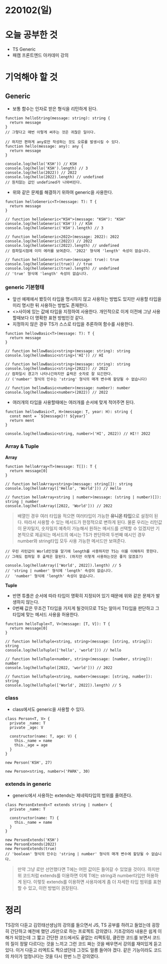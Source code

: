 # 220102(일)

# 오늘 공부한 것

- TS Generic
- 패캠 프론트엔드 아카데미 강의

# 기억해야 할 것

## Generic

- 보통 함수는 인자로 받은 형식을 리턴하게 된다.

```tsx
function helloString(message: string): string {
  return message
}
// 그렇다고 매번 이렇게 써주는 것은 귀찮은 일이다.

// 하지만 편하게 any로만 작성하는 것도 오류를 발생시킬 수 있다.
function hello(message: any): any {
  return message
}

console.log(hello('KSH')) // KSH
console.log(hello('KSH').length) // 3
console.log(hello(2022)) // 2022
console.log(hello(2022).length) // undefined
// 원치않는 값인 undefined가 나와버린다.
```

- 위와 같은 문제를 해결하기 위하여 generic을 사용한다.

```tsx
function helloGeneric<T>(message: T): T {
  return message
}

// function helloGeneric<"KSH">(message: "KSH"): "KSH"
console.log(helloGeneric('KSH')) // KSH
console.log(helloGeneric('KSH').length) // 3

// function helloGeneric<2022>(message: 2022): 2022
console.log(helloGeneric(2022)) // 2022
console.log(helloGeneric(2022).length) // undefined
// 컴파일시점에 이미 에러를 보여준다. '2022' 형식에 'length' 속성이 없습니다.

// function helloGeneric<true>(message: true): true
console.log(helloGeneric(true)) // true
console.log(helloGeneric(true).length) // undefined
// 'true' 형식에 'length' 속성이 없습니다.
```

### generic 기본형태

- 앞선 예제에서 봤듯이 타입을 명시하지 않고 사용하는 방법도 있지만 사용할 타입을 미리 명시한 뒤 사용하는 방법도 존재한다.
- <>사이에 있는 값에 타입을 지정하여 사용한다.
  개인적으로 이게 이전에 그냥 사용할때보다 더 명확한 표현 방법인것 같다.
- 지정하지 않은 경우 TS가 스스로 타입을 추론하여 함수를 사용한다.

```tsx
function hellowBasic<T>(message: T): T {
  return message
}

// function hellowBasic<string>(message: string): string
console.log(hellowBasic<string>('HI')) // HI

// function hellowBasic<string>(message: string): string
console.log(hellowBasic<string>(2022)) // 2022
// 컴파일시 경고가 나타나긴하지만 출력은 숫자로 잘 되긴한다.
// ('number' 형식의 인수는 'string' 형식의 매개 변수에 할당될 수 없습니다)

// function hellowBasic<number>(message: number): number
console.log(hellowBasic<number>(2022)) // 2022
```

- 여러개의 타입을 사용할때에는 여러개를 순서에 맞게 적어주면 된다.

```tsx
function hellowBasic<T, H>(message: T, year: H): string {
  const ment = `${message}!! ${year}`
  return ment
}

console.log(hellowBasic<string, number>('HI', 2022)) // HI!! 2022
```

### Array & Tuple

**Array**

```tsx
function helloArray<T>(message: T[]): T {
  return message[0]
}

// function helloArray<string>(message: string[]): string
console.log(helloArray(['Hello', 'World'])) // Hello

// function helloArray<string | number>(message: (string | number)[]): string | number
console.log(helloArray([2022, 'World'])) // 2022
```

> 배열인 경우 여러 타입을 적으면 여러타입이 가능한 **유니온 타입**으로 설정이 된다. 따라서 사용할 수 있는 메서드가 한정적으로 변하게 된다.
> 물론 우리는 리턴값이 문자일지, 숫자일지 예측이 가능해서 원하는 메서드를 선택할 수 있겠지만 기본적으로 제공되는 메서드의 예시는 TS가 판단하여 두번째 예시인 경우 number와 string타입 모두 사용 가능한 메서드만 보여준다.

```tsx
// 우린 리턴값이 World인것을 알기에 length를 사용하지만 TS는 이를 이해하지 못한다.
// 그래도 컴파일 후 출력은 잘된다. (하지만 이렇게 사용하는것은 좋지 않겠죠?)

console.log(helloArray(['World', 2022]).length) // 5
// 'string | number' 형식에 'length' 속성이 없습니다.
//  'number' 형식에 'length' 속성이 없습니다.
```

**Tuple**

- 반면 튜플은 순서에 따라 타입이 명확히 지정되어 있기 때문에 위와 같은 문제가 발생하지 않는다.
- 0번째 값은 무조건 T타입을 가지게 될것이므로 TS는 알아서 T타입을 판단하고 그 타입에 맞는 메서드 사용을 허용한다.

```tsx
function helloTuple<T, V>(message: [T, V]): T {
  return message[0]
}

// function helloTuple<string, string>(message: [string, string]): string
console.log(helloTuple(['hello', 'world'])) // hello

// function helloTuple<number, string>(message: [number, string]): number
console.log(helloTuple([2022, 'world'])) // 2022

// function helloTuple<string, number>(message: [string, number]): string
console.log(helloTuple(['World', 2022]).length) // 5
```

### class

- class에서도 generic을 사용할 수 있다.

```tsx
class Person<T, V> {
  private _name: T
  private _age: V

  constructor(name: T, age: V) {
    this._name = name
    this._age = age
  }
}

new Person('KSH', 27)

new Person<string, number>('PARK', 30)
```

### extends in generic

- generic에서 사용하는 extends는 제네릭타입의 범위를 줄여준다.

```tsx
class PersonExtends<T extends string | number> {
  private _name: T

  constructor(name: T) {
    this._name = name
  }
}

new PersonExtends('KSH')
new PersonExtends(2022)
new PersonExtends(true)
// 'boolean' 형식의 인수는 'string | number' 형식의 매개 변수에 할당될 수 없습니다.
```

> 만약 그냥 <T>로만 선언했다면 T에는 어떤 값이든 들어갈 수 있었을 것이다.
> 하지만 위 코드처럼 extends를 이용하면 이제 T에는 string과 number타입만 허용하게 된다.
> 이렇듯 extends를 이용하면 사용자에게 좀 더 자세한 타입 범위를 표현할 수 있고, 이런 방법이 권장된다.

# 정리

TS강의 다듣고 김민태선생님의 강의를 들으면서 JS, TS 공부를 하려고 들었는데 굉장히 간단하고 예전에 했던 JS만으로 하는 프로젝트 강의였다. 기초강의라 내용은 쉽게 이해가 되었는데 그 짧고 간단한 코드에서도 끝없는 리팩토링, 클린한 코드를 보면서 코드의 질이 정말 다르다는 것을 느끼고 그런 코드 짜는 것을 배우면서 강의를 재미있게 듣고 있다. 이거 다듣고 리엑트도 찍으셨던데 그것도 얼릉 들어야 겠다. 같은 기능이라도 코드의 차이가 엄청나다는 것을 다시 한번 느낀 강의였다.
